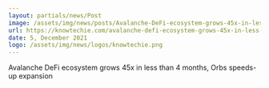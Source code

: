 ```yaml
---
layout: partials/news/Post
image: /assets/img/news/posts/Avalanche-DeFi-ecosystem-grows-45x-in-less-than-4-months-Orbs-speeds-up-expansion.webp
url: https://knowtechie.com/avalanche-defi-ecosystem-grows-45x-in-less-than-4-months-orbs-speeds-up-expansion/
date: 5, December 2021
logo: /assets/img/news/logos/knowtechie.png
---
```



Avalanche DeFi ecosystem grows 45x in less than 4 months, Orbs speeds-up expansion